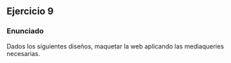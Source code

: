 ## Ejercicio 9

### Enunciado

Dados los siguientes diseños, maquetar la web aplicando las mediaqueries necesarias.
